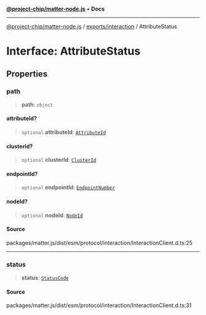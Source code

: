 [**@project-chip/matter-node.js**](../../../README.md) • **Docs**

***

[@project-chip/matter-node.js](../../../modules.md) / [exports/interaction](../README.md) / AttributeStatus

# Interface: AttributeStatus

## Properties

### path

> **path**: `object`

#### attributeId?

> `optional` **attributeId**: [`AttributeId`](../../datatype/README.md#attributeid)

#### clusterId?

> `optional` **clusterId**: [`ClusterId`](../../datatype/README.md#clusterid)

#### endpointId?

> `optional` **endpointId**: [`EndpointNumber`](../../datatype/README.md#endpointnumber)

#### nodeId?

> `optional` **nodeId**: [`NodeId`](../../datatype/README.md#nodeid)

#### Source

packages/matter.js/dist/esm/protocol/interaction/InteractionClient.d.ts:25

***

### status

> **status**: [`StatusCode`](../enumerations/StatusCode.md)

#### Source

packages/matter.js/dist/esm/protocol/interaction/InteractionClient.d.ts:31
